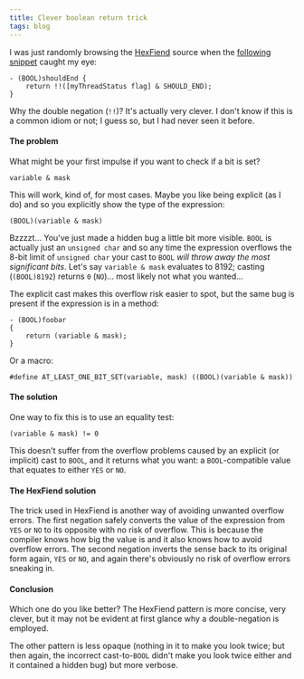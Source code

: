 ```yaml
---
title: Clever boolean return trick
tags: blog
---
```


I was just randomly browsing the [HexFiend](http://ridiculousfish.com/hexfiend/) source when the [following snippet](http://ridiculousfish.com/svn/HexFiend/trunk/sources/threading/FishThread.m) caught my eye:

    - (BOOL)shouldEnd {
        return !!([myThreadStatus flag] & SHOULD_END);
    }

Why the double negation (`!!`)? It's actually very clever. I don't know if this is a common idiom or not; I guess so, but I had never seen it before.

#### The problem

What might be your first impulse if you want to check if a bit is set?

    variable & mask

This will work, kind of, for most cases. Maybe you like being explicit (as I do) and so you explicitly show the type of the expression:

    (BOOL)(variable & mask)

Bzzzzt... You've just made a hidden bug a little bit more visible. `BOOL` is actually just an `unsigned char` and so any time the expression overflows the 8-bit limit of `unsigned char` your cast to `BOOL` _will throw away the most significant bits_. Let's say `variable & mask` evaluates to 8192; casting (`(BOOL)8192`) returns `0` (`NO`)... most likely not what you wanted...

The explicit cast makes this overflow risk easier to spot, but the same bug is present if the expression is in a method:

    - (BOOL)foobar
    {
        return (variable & mask);
    }

Or a macro:

    #define AT_LEAST_ONE_BIT_SET(variable, mask) ((BOOL)(variable & mask))

#### The solution

One way to fix this is to use an equality test:

    (variable & mask) != 0

This doesn't suffer from the overflow problems caused by an explicit (or implicit) cast to `BOOL`, and it returns what you want: a `BOOL`-compatible value that equates to either `YES` or `NO`.

#### The HexFiend solution

The trick used in HexFiend is another way of avoiding unwanted overflow errors. The first negation safely converts the value of the expression from `YES` or `NO` to its opposite with no risk of overflow. This is because the compiler knows how big the value is and it also knows how to avoid overflow errors. The second negation inverts the sense back to its original form again, `YES` or `NO`, and again there's obviously no risk of overflow errors sneaking in.

#### Conclusion

Which one do you like better? The HexFiend pattern is more concise, very clever, but it may not be evident at first glance why a double-negation is employed.

The other pattern is less opaque (nothing in it to make you look twice; but then again, the incorrect cast-to-`BOOL` didn't make you look twice either and it contained a hidden bug) but more verbose.
